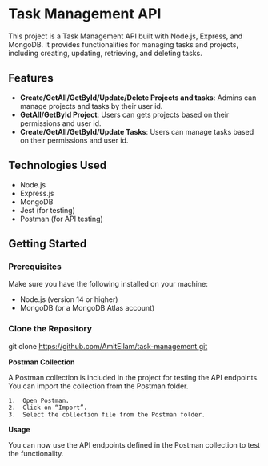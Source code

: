 # Task Management API

This project is a Task Management API built with Node.js, Express, and MongoDB. It provides functionalities for managing tasks and projects, including creating, updating, retrieving, and deleting tasks.

## Features

- **Create/GetAll/GetById/Update/Delete Projects and tasks**: Admins can manage projects and tasks by their user id.
- **GetAll/GetById Project**: Users can gets projects based on their permissions and user id.
- **Create/GetAll/GetById/Update Tasks**: Users can manage tasks based on their permissions and user id.

## Technologies Used

- Node.js
- Express.js
- MongoDB
- Jest (for testing)
- Postman (for API testing)

## Getting Started

### Prerequisites

Make sure you have the following installed on your machine:

- Node.js (version 14 or higher)
- MongoDB (or a MongoDB Atlas account)

### Clone the Repository

git clone https://github.com/AmitEilam/task-management.git

**Postman Collection**

A Postman collection is included in the project for testing the API endpoints. You can import the collection from the Postman folder.

    1.	Open Postman.
    2.	Click on “Import”.
    3.	Select the collection file from the Postman folder.

**Usage**

You can now use the API endpoints defined in the Postman collection to test the functionality.
